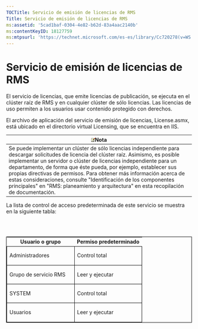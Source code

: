 ```yaml
---
TOCTitle: Servicio de emisión de licencias de RMS
Title: Servicio de emisión de licencias de RMS
ms:assetid: '5cad1baf-0304-4e82-b62d-83a4aac2140b'
ms:contentKeyID: 18127759
ms:mtpsurl: 'https://technet.microsoft.com/es-es/library/Cc720278(v=WS.10)'
---
```


Servicio de emisión de licencias de RMS
=======================================

El servicio de licencias, que emite licencias de publicación, se ejecuta en el clúster raíz de RMS y en cualquier clúster de sólo licencias. Las licencias de uso permiten a los usuarios usar contenido protegido con derechos.

El archivo de aplicación del servicio de emisión de licencias, License.asmx, está ubicado en el directorio virtual Licensing, que se encuentra en IIS.

| ![](images/Cc720278.note(WS.10).gif)Nota                                                                                                                                                                                                                                                                                                                                                                                                                                                     |
|---------------------------------------------------------------------------------------------------------------------------------------------------------------------------------------------------------------------------------------------------------------------------------------------------------------------------------------------------------------------------------------------------------------------------------------------------------------------------------------------------------------------------|
| Se puede implementar un clúster de sólo licencias independiente para descargar solicitudes de licencia del clúster raíz. Asimismo, es posible implementar un servidor o clúster de licencias independiente para un departamento, de forma que éste pueda, por ejemplo, establecer sus propias directivas de permisos. Para obtener más información acerca de estas consideraciones, consulte "Identificación de los componentes principales" en "RMS: planeamiento y arquitectura" en esta recopilación de documentación. |

La lista de control de acceso predeterminada de este servicio se muestra en la siguiente tabla:

###  

<p> </p>
<table style="border:1px solid black;">
<colgroup>
<col width="50%" />
<col width="50%" />
</colgroup>
<thead>
<tr class="header">
<th>Usuario o grupo</th>
<th>Permiso predeterminado</th>
</tr>
</thead>
<tbody>
<tr class="odd">
<td style="border:1px solid black;"><p>Administradores</p></td>
<td style="border:1px solid black;"><p>Control total</p></td>
</tr>
<tr class="even">
<td style="border:1px solid black;"><p>Grupo de servicio RMS</p></td>
<td style="border:1px solid black;"><p>Leer y ejecutar</p></td>
</tr>
<tr class="odd">
<td style="border:1px solid black;"><p>SYSTEM</p></td>
<td style="border:1px solid black;"><p>Control total</p></td>
</tr>
<tr class="even">
<td style="border:1px solid black;"><p>Usuarios</p></td>
<td style="border:1px solid black;"><p>Leer y ejecutar</p></td>
</tr>
</tbody>
</table>
